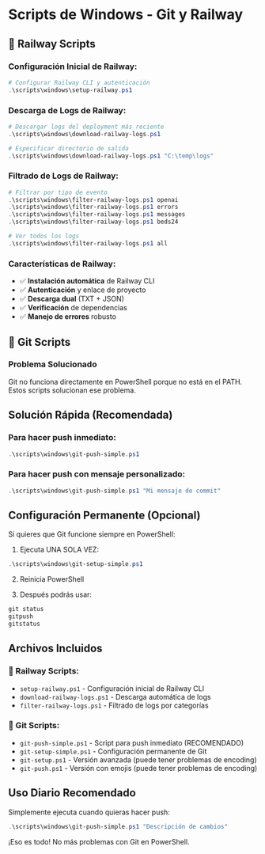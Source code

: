 # Scripts de Windows - Git y Railway

## 🚂 Railway Scripts

### **Configuración Inicial de Railway:**
```powershell
# Configurar Railway CLI y autenticación
.\scripts\windows\setup-railway.ps1
```

### **Descarga de Logs de Railway:**
```powershell
# Descargar logs del deployment más reciente
.\scripts\windows\download-railway-logs.ps1

# Especificar directorio de salida
.\scripts\windows\download-railway-logs.ps1 "C:\temp\logs"
```

### **Filtrado de Logs de Railway:**
```powershell
# Filtrar por tipo de evento
.\scripts\windows\filter-railway-logs.ps1 openai
.\scripts\windows\filter-railway-logs.ps1 errors
.\scripts\windows\filter-railway-logs.ps1 messages
.\scripts\windows\filter-railway-logs.ps1 beds24

# Ver todos los logs
.\scripts\windows\filter-railway-logs.ps1 all
```

### **Características de Railway:**
- ✅ **Instalación automática** de Railway CLI
- ✅ **Autenticación** y enlace de proyecto
- ✅ **Descarga dual** (TXT + JSON)
- ✅ **Verificación** de dependencias
- ✅ **Manejo de errores** robusto

## 🔧 Git Scripts

### Problema Solucionado
Git no funciona directamente en PowerShell porque no está en el PATH. Estos scripts solucionan ese problema.

## Solución Rápida (Recomendada)

### Para hacer push inmediato:
```powershell
.\scripts\windows\git-push-simple.ps1
```

### Para hacer push con mensaje personalizado:
```powershell
.\scripts\windows\git-push-simple.ps1 "Mi mensaje de commit"
```

## Configuración Permanente (Opcional)

Si quieres que Git funcione siempre en PowerShell:

1. Ejecuta UNA SOLA VEZ:
```powershell
.\scripts\windows\git-setup-simple.ps1
```

2. Reinicia PowerShell

3. Después podrás usar:
```powershell
git status
gitpush
gitstatus
```

## Archivos Incluidos

### 🚂 Railway Scripts:
- `setup-railway.ps1` - Configuración inicial de Railway CLI
- `download-railway-logs.ps1` - Descarga automática de logs
- `filter-railway-logs.ps1` - Filtrado de logs por categorías

### 🔧 Git Scripts:
- `git-push-simple.ps1` - Script para push inmediato (RECOMENDADO)
- `git-setup-simple.ps1` - Configuración permanente de Git
- `git-setup.ps1` - Versión avanzada (puede tener problemas de encoding)
- `git-push.ps1` - Versión con emojis (puede tener problemas de encoding)

## Uso Diario Recomendado

Simplemente ejecuta cuando quieras hacer push:
```powershell
.\scripts\windows\git-push-simple.ps1 "Descripción de cambios"
```

¡Eso es todo! No más problemas con Git en PowerShell. 